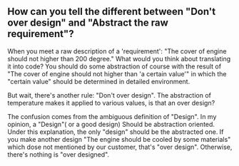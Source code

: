 How can you tell the different between "Don't over design" and "Abstract the raw requirement"?
--------------------------------
When you meet a raw description of a 'requirement': "The cover of engine should not higher than
200 degree." What would you think about translating it into code? You should do some abstraction
of course with the result of "The cover of engine should not higher than 'a certain value'" in
which the "certain value" should be determined in detailed environment.

But wait, there's another rule: "Don't over design". The abstraction of temperature makes it applied
to various values, is that an over design?

The confusion comes from the ambiguous definition of "Design". In my opinion, a "Design"( or a good design)
Should be abstraction oriented. Under this explanation, the only "design" should be the abstracted one.
If you make another design "The engine should be cooled by some materials" which dose not mentioned by 
our customer, that's "over design". Otherwise, there's nothing is "over designed".
